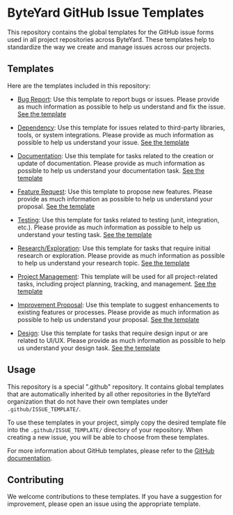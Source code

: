 # ByteYard GitHub Issue Templates

This repository contains the global templates for the GitHub issue forms used in all project repositories across ByteYard. These templates help to standardize the way we create and manage issues across our projects.

## Templates

Here are the templates included in this repository:

- [Bug Report](.github/ISSUE_TEMPLATE/02%20Bug%20Report.yml): Use this template to report bugs or issues. Please provide as much information as possible to help us understand and fix the issue. [See the template](.github/ISSUE_TEMPLATE/02%20Bug%20Report.yml#L1-L6)

- [Dependency](.github/ISSUE_TEMPLATE/07%20Dependency.yml): Use this template for issues related to third-party libraries, tools, or system integrations. Please provide as much information as possible to help us understand your issue. [See the template](.github/ISSUE_TEMPLATE/07%20Dependency.yml#L1-L8)

- [Documentation](.github/ISSUE_TEMPLATE/09%20Documentation.yml): Use this template for tasks related to the creation or update of documentation. Please provide as much information as possible to help us understand your documentation task. [See the template](.github/ISSUE_TEMPLATE/09%20Documentation.yml#L1-L8)

- [Feature Request](.github/ISSUE_TEMPLATE/03%20Feature%20Request.yml): Use this template to propose new features. Please provide as much information as possible to help us understand your proposal. [See the template](.github/ISSUE_TEMPLATE/03%20Feature%20Request.yml#L1-L8)

- [Testing](.github/ISSUE_TEMPLATE/06%20Testing.yml): Use this template for tasks related to testing (unit, integration, etc.). Please provide as much information as possible to help us understand your testing task. [See the template](.github/ISSUE_TEMPLATE/06%20Testing.yml#L1-L20)

- [Research/Exploration](.github/ISSUE_TEMPLATE/05%20Research-Exploration.yml): Use this template for tasks that require initial research or exploration. Please provide as much information as possible to help us understand your research topic. [See the template](.github/ISSUE_TEMPLATE/05%20Research-Exploration.yml#L1-L20)

- [Project Management](.github/ISSUE_TEMPLATE/01%20Project%20Management.yml): This template will be used for all project-related tasks, including project planning, tracking, and management. [See the template](.github/ISSUE_TEMPLATE/01%20Project%20Management.yml#L1-L7)

- [Improvement Proposal](.github/ISSUE_TEMPLATE/04%20Improvement%20Proposal.yml): Use this template to suggest enhancements to existing features or processes. Please provide as much information as possible to help us understand your proposal. [See the template](.github/ISSUE_TEMPLATE/04%20Improvement%20Proposal.yml#L1-L20)

- [Design](.github/ISSUE_TEMPLATE/08%20Design.yml): Use this template for tasks that require design input or are related to UI/UX. Please provide as much information as possible to help us understand your design task. [See the template](.github/ISSUE_TEMPLATE/08%20Design.yml#L1-L8)

## Usage

This repository is a special ".github" repository. It contains global templates that are automatically inherited by all other repositories in the ByteYard organization that do not have their own templates under `.github/ISSUE_TEMPLATE/`.

To use these templates in your project, simply copy the desired template file into the `.github/ISSUE_TEMPLATE/` directory of your repository. When creating a new issue, you will be able to choose from these templates.

For more information about GitHub templates, please refer to the [GitHub documentation](https://docs.github.com/en/communities/using-templates-to-encourage-useful-issues-and-pull-requests/about-issue-and-pull-request-templates).

## Contributing

We welcome contributions to these templates. If you have a suggestion for improvement, please open an issue using the appropriate template.